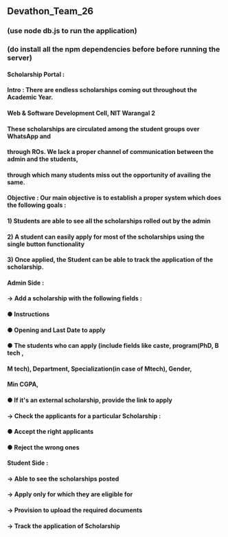 ## Devathon_Team_26

### (use node db.js to run the application)
### (do install all the npm dependencies before before running the server)

#### Scholarship Portal :
#### Intro : There are endless scholarships coming out throughout the Academic Year.
#### Web & Software Development Cell, NIT Warangal 2
#### These scholarships are circulated among the student groups over WhatsApp and
#### through ROs. We lack a proper channel of communication between the admin and the students,
#### through which many students miss out the opportunity of availing the same.
#### Objective : Our main objective is to establish a proper system which does the following goals :
#### 1) Students are able to see all the scholarships rolled out by the admin
#### 2) A student can easily apply for most of the scholarships using the single button functionality
#### 3) Once applied, the Student can be able to track the application of the scholarship.
#### Admin Side :
#### → Add a scholarship with the following fields :
#### ● Instructions
#### ● Opening and Last Date to apply
#### ● The students who can apply (include fields like caste, program(PhD, B tech ,
#### M tech), Department, Specialization(in case of Mtech), Gender,
#### Min CGPA,
#### ● If it's an external scholarship, provide the link to apply
#### → Check the applicants for a particular Scholarship :
#### ● Accept the right applicants
#### ● Reject the wrong ones
#### Student Side :
#### → Able to see the scholarships posted
#### → Apply only for which they are eligible for
#### → Provision to upload the required documents
#### → Track the application of Scholarship
